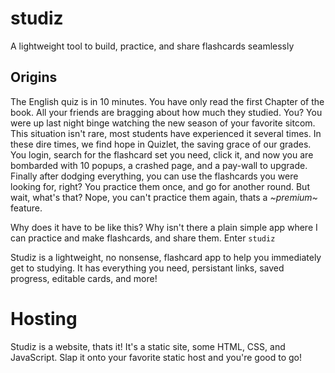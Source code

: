 # studiz
A lightweight tool to build, practice, and share flashcards seamlessly

## Origins
The English quiz is in 10 minutes. You have only read the first Chapter of the book. All your friends are bragging about how much they studied. You? You were up last night binge watching the new season of your favorite sitcom. This situation isn't rare, most students have experienced it several times. In these dire times, we find hope in Quizlet, the saving grace of our grades. You login, search for the flashcard set you need, click it, and now you are bombarded with 10 popups, a crashed page, and a pay-wall to upgrade. Finally after dodging everything, you can use the flashcards you were looking for, right? You practice them once, and go for another round. But wait, what's that? Nope, you can't practice them again, thats a *~premium~* feature. 

Why does it have to be like this? Why isn't there a plain simple app where I can practice and make flashcards, and share them. Enter `studiz`

Studiz is a lightweight, no nonsense, flashcard app to help you immediately get to studying. It has everything you need, persistant links, saved progress, editable cards, and more!

# Hosting
Studiz is a website, thats it! It's a static site, some HTML, CSS, and JavaScript. Slap it onto your favorite static host and you're good to go!
